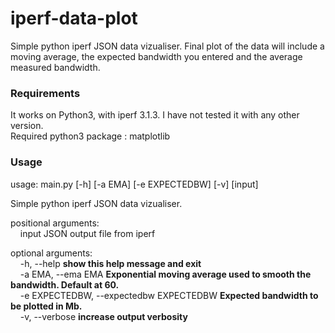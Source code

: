 # iperf-data-plot  
Simple python iperf JSON data vizualiser. Final plot of the data will include a moving average, the expected bandwidth you entered and the average measured bandwidth.  

### Requirements  
It works on Python3, with iperf 3.1.3. I have not tested it with any other version.  
Required python3 package : matplotlib

### Usage  
usage: main.py [-h] [-a EMA] [-e EXPECTEDBW] [-v] [input]  

Simple python iperf JSON data vizualiser.  

positional arguments:  
&nbsp;&nbsp;&nbsp;&nbsp;input JSON output file from iperf  

optional arguments:  
&nbsp;&nbsp;&nbsp;&nbsp;-h, --help            **show this help message and exit**  
&nbsp;&nbsp;&nbsp;&nbsp;-a EMA, --ema EMA     **Exponential moving average used to smooth the bandwidth. Default at 60.**  
&nbsp;&nbsp;&nbsp;&nbsp;-e EXPECTEDBW, --expectedbw EXPECTEDBW  **Expected bandwidth to be plotted in Mb.**  
&nbsp;&nbsp;&nbsp;&nbsp;-v, --verbose         **increase output verbosity**  
